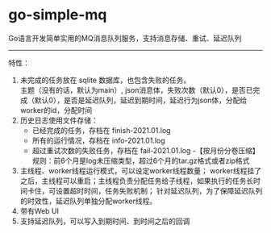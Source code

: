 # go-simple-mq
Go语言开发简单实用的MQ消息队列服务，支持消息存储、重试、延迟队列

----------------------

特性：

1.    未完成的任务放在 sqlite 数据库，也包含失败的任务。   
       主题（没有的话，默认为main）, json消息体，失败次数（默认0），是否已完成（默认0），是否是延迟队列，延迟到期时间，延迟行为json体，分配给worker的id，分配时间
2.    历史日志使用文件存储：
       - 已经完成的任务，存档在     finish-2021.01.log       
       - 所有的运行情况，存档在     info-2021.01.log         
       - 超过重试次数的失败任务，存档在  fail-2021.01.log
       -【按月份分卷压缩】规则：前6个月是log未压缩类型，超过6个月的tar.gz格式或者zip格式
3.    主线程、worker线程运行模式，可以设定worker线程数量； worker线程挂了之后，主线程可以重启；主线程负责分配任务给子线程，如果执行的任务长时间卡住，可设置超时时间，任务失败机制； 针对延迟队列，为了保障延迟队列的时效性，延迟队列单独分配worker线程。
4.    带有Web UI
5.    支持延迟队列，可以写入到期时间、到时间之后的回调
